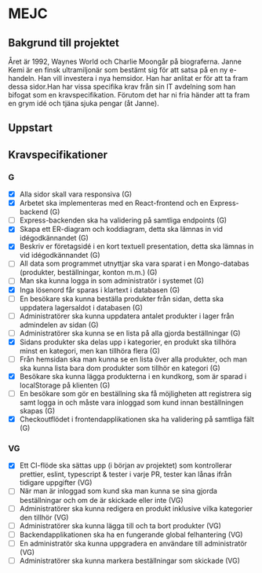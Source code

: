 # MEJC

## Bakgrund till projektet

Året är 1992, Waynes World och Charlie Moongår på biograferna. Janne Kemi är en finsk ultramiljonär som bestämt sig för att satsa på en ny e-handeln.
Han vill investera i nya hemsidor. Han har anlitat er för att ta fram dessa sidor.Han har vissa specifika krav från sin IT avdelning som han bifogat
som en kravspecifikation. Förutom det har ni fria händer att ta fram en grym idé och tjäna sjuka pengar (åt Janne).

## Uppstart

## Kravspecifikationer

### G
- [x] Alla sidor skall vara responsiva (G)
- [x] Arbetet ska implementeras med en React-frontend och en Express-backend (G)
- [ ] Express-backenden ska ha validering på samtliga endpoints (G) 
- [x] Skapa ett ER-diagram och koddiagram, detta ska lämnas in vid idégodkännandet (G) 
- [x] Beskriv er företagsidé i en kort textuell presentation, detta ska lämnas in vid idégodkännandet (G)
- [ ] All data som programmet utnyttjar ska vara sparat i en Mongo-databas (produkter, beställningar, konton m.m.) (G)
- [ ] Man ska kunna logga in som administratör i systemet (G)
- [x] Inga lösenord får sparas i klartext i databasen (G)
- [ ] En besökare ska kunna beställa produkter från sidan, detta ska uppdatera lagersaldot i databasen (G)
- [ ] Administratörer ska kunna uppdatera antalet produkter i lager från admindelen av sidan (G)
- [ ] Administratörer ska kunna se en lista på alla gjorda beställningar (G)
- [x] Sidans produkter ska delas upp i kategorier, en produkt ska tillhöra minst en kategori, men kan tillhöra flera (G)
- [ ] Från hemsidan ska man kunna se en lista över alla produkter, och man ska kunna lista bara dom produkter som tillhör en kategori (G)
- [x] Besökare ska kunna lägga produkterna i en kundkorg, som är sparad i localStorage på klienten (G)
- [ ] En besökare som gör en beställning ska få möjligheten att registrera sig samt logga in och måste vara inloggad som kund innan beställningen skapas (G)
- [x] Checkoutflödet i frontendapplikationen ska ha validering på samtliga fält (G)

### VG
- [x] Ett CI-flöde ska sättas upp (i början av projektet) som kontrollerar prettier, eslint, typescript & tester i varje PR, tester kan lånas ifrån tidigare uppgifter (VG)
- [ ] När man är inloggad som kund ska man kunna se sina gjorda beställningar och om de är skickade eller inte (VG)
- [ ] Administratörer ska kunna redigera en produkt inklusive vilka kategorier den tillhör (VG)
- [ ] Administratörer ska kunna lägga till och ta bort produkter (VG)
- [ ] Backendapplikationen ska ha en fungerande global felhantering (VG)
- [ ] En administratör ska kunna uppgradera en användare till administratör (VG)
- [ ] Administratörer ska kunna markera beställningar som skickade (VG)
